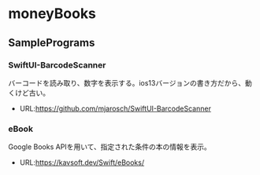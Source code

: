 # moneyBooks

## SamplePrograms
### SwiftUI-BarcodeScanner
バーコードを読み取り、数字を表示する。ios13バージョンの書き方だから、動くけど古い。
- URL:https://github.com/mjarosch/SwiftUI-BarcodeScanner

### eBook
Google Books APIを用いて、指定された条件の本の情報を表示。
- URL:https://kavsoft.dev/Swift/eBooks/
